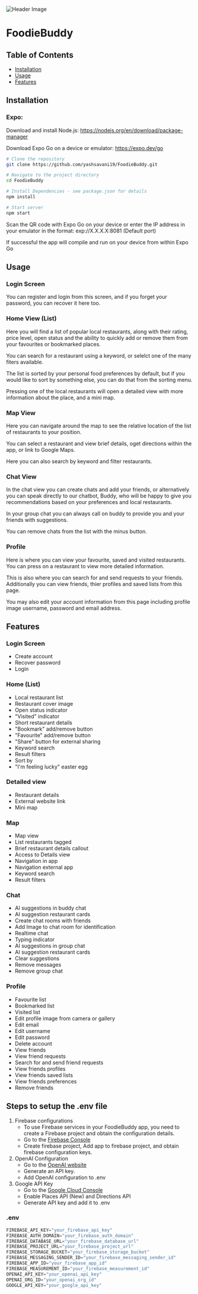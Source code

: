 
![Header Image]([path/to/your/image.png](https://github.com/yashsavani19/FoodieBuddy/blob/main/assets/images/title-logo.png))

# FoodieBuddy

## Table of Contents

- [Installation](#installation)
- [Usage](#usage)
- [Features](#features)

## Installation

### Expo:

Download and install Node.js: https://nodejs.org/en/download/package-manager

Download Expo Go on a device or emulator: https://expo.dev/go
```bash
# Clone the repository
git clone https://github.com/yashsavani19/FoodieBuddy.git

# Navigate to the project directory
cd FoodieBuddy

# Install Dependencies - see package.json for details
npm install

# Start server
npm start
```

Scan the QR code with Expo Go on your device or enter the IP address in your emulator in the format: exp://X.X.X.X:8081 (Default port)

If successful the app will compile and run on your device from within Expo Go

## Usage

### Login Screen

You can register and login from this screen, and if you forget your password, you can recover it here too.

### Home View (List)

Here you will find a list of popular local restaurants, along with their rating, price level, open status and the ability to quickly add or remove them from your favourites or bookmarked places.

You can search for a restaurant using a keyword, or selelct one of the many fiters available.

The list is sorted by your personal food preferences by default, but if you would like to sort by something else, you can do that from the sorting menu.

Pressing one of the local restaurants will open a detailed view with more information about the place, and a mini map.

### Map View

Here you can navigate around the map to see the relative location of the list of restaurants to your position.

You can select a restaurant and view brief details, oget directions within the app, or link to Google Maps.

Here you can also search by keyword and filter restaurants.

### Chat View

In the chat view you can create chats and add your friends, or alternatively you can speak directly to our chatbot, Buddy, who will be happy to give you recommendations based on your preferences and local restaurants.

In your group chat you can always call on buddy to provide you and your friends with suggestions.

You can remove chats from the list with the minus button.

### Profile

Here is where you can view your favourite, saved and visited restaurants. You can press on a restaurant to view more detailed information.

This is also where you can search for and send requests to your friends. Additionally you can view friends, thier profiles and saved lists from this page.

You may also edit your account information from this page including profile image username, password and email address.

## Features

### Login Screen

- Create account
- Recover password
- Login

### Home (List)

- Local restaurant list
- Restaurant cover image
- Open status indicator
- "Visited" indicator
- Short restaurant details
- "Bookmark" add/remove button
- "Favourite" add/remove button
- "Share" button for external sharing
- Keyword search
- Result filters
- Sort by
- "I'm feeling lucky" easter egg

### Detailed view
- Restaurant details
- External website link
- Mini map

### Map

- Map view
- List restaurants tagged
- Brief restaurant details callout
- Access to Details view
- Navigation in app
- Navigation external app
- Keyword search
- Result filters

### Chat

- AI suggestions in buddy chat
- AI suggestion restaurant cards
- Create chat rooms with friends
- Add Image to chat room for identification
- Realtime chat
- Typing indicator
- AI suggestions in group chat
- AI suggestion restaurant cards
- Clear suggestions
- Remove messages
- Remove group chat

### Profile

- Favourite list
- Bookmarked list
- Visited list
- Edit profile image from camera or gallery
- Edit email
- Edit username
- Edit password
- Delete account
- View friends
- View friend requests
- Search for and send friend requests
- View friends profiles
- View friends saved lists
- View friends preferences
- Remove friends

## Steps to setup the .env file

1. Firebase configurations
   - To use Firebase services in your FoodieBuddy app, you need to create a Firebase project and obtain the configuration details.
   - Go to the [Firebase Console](https://console.firebase.google.com/)
   - Create firebase project, Add app to firebase project, and obtain firebase configuration keys.
2. OpenAI Configuration
   - Go to the [OpenAI website](https://platform.openai.com/docs/overview)
   - Generate an API key.
   - Add OpenAI configuration to .env
3. Google API Key
   - Go to the [Google Cloud Console](https://console.cloud.google.com/welcome?project=theta-cable-418602)
   - Enable Places API (New) and Directions API
   - Generate API key and add it to .env

### .env 
```javascript
FIREBASE_API_KEY="your_firebase_api_key"
FIREBASE_AUTH_DOMAIN="your_firebase_auth_domain"
FIREBASE_DATABASE_URL="your_firebase_database_url"
FIREBASE_PROJECT_URL="your_firebase_project_url"
FIREBASE_STORAGE_BUCKET="your_firebase_storage_bucket"
FIREBASE_MESSAGING_SENDER_ID="your_firebase_messaging_sender_id"
FIREBASE_APP_ID="your_firebase_app_id"
FIREBASE_MEASUREMENT_ID="your_firebase_measurement_id"
OPENAI_API_KEY="your_openai_api_key"
OPENAI_ORG_ID="your_openai_org_id"
GOOGLE_API_KEY="your_google_api_key"
```

